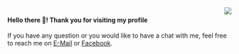 <img align="right" src="https://github-readme-stats.vercel.app/api?username=azrial&show_icons=true&hide_rank=false">

#### Hello there 👋! Thank you for visiting my profile

If you have any question or you would like to have a chat with me, feel free to reach me on [E-Mail](mailto:azrialmons@gmail.com) or [Facebook](https://facebook.com/azrialmons).
